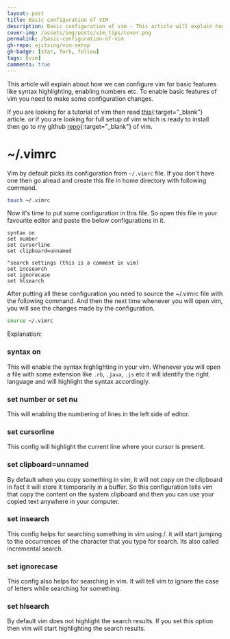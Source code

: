 ```yaml
---
layout: post
title: Basic configuration of VIM
description: Basic configuration of vim - This article will explain how to configure VIM for basic things like syntax highlighting, enabling numbers and a lot more.
cover-img: /assets/img/posts/vim_tips/cover.png
permalink: /basic-configuration-of-vim
gh-repo: ajitsing/vim-setup
gh-badge: [star, fork, follow]
tags: [vim]
comments: true
---
```


This article will explain about how we can configure vim for basic features like syntax highlighting, enabling numbers etc. To enable basic features of vim you need to make some configuration changes.

If you are looking for a tutorial of vim then read [this](http://www.singhajit.com/vim-modes-normal-insert-and-visual/){:target="_blank"} article. or if you are looking for full setup of vim which is ready to install then go to my github [repo](https://github.com/ajitsing/vim-setup){:target="_blank"} of vim.

# ~/.vimrc

Vim by default picks its configuration from `~/.vimrc` file. If you don't have one then go ahead and create this file in home directory with following command.

```bash
touch ~/.vimrc
```

Now it's time to put some configuration in this file. So open this file in your favourite editor and paste the below configurations in it.

```vimscript
syntax on
set number
set cursorline
set clipboard=unnamed

"search settings (this is a comment in vim)
set incsearch
set ignorecase
set hlsearch
```

After putting all these configuration you need to source the ~/.vimrc file with the following command. And then the next time whenever you will open vim, you will see the changes made by the configuration.

```bash
source ~/.vimrc
```

Explanation:

### syntax on

This will enable the syntax highlighting in your vim. Whenever you will open a file with some extension like `.rb`, `.java`, `.js` etc it will identify the right language and will highlight the syntax accordingly.

### set number or set nu

This will enabling the numbering of lines in the left side of editor.

### set cursorline

This config will highlight the current line where your cursor is present.

### set clipboard=unnamed

By default when you copy something in vim, it will not copy on the clipboard in fact it will store it temporarily in a buffer. So this configuration tells vim that copy the content on the system clipboard and then you can use your copied text anywhere in your computer.

### set insearch

This config helps for searching something in vim using /. it will start jumping to the occurrences of the character that you type for search. Its also called incremental search.

### set ignorecase

This config also helps for searching in vim. It will tell vim to ignore the case of letters while searching for something.

### set hlsearch

By default vim does not highlight the search results. If you set this option then vim will start highlighting the search results.

